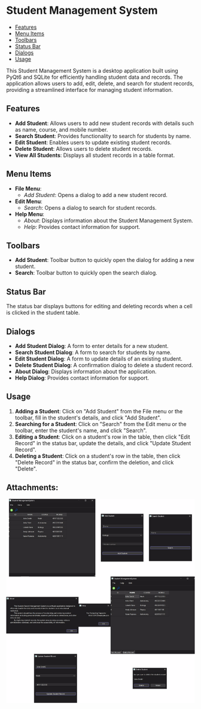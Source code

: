# Student Management System

- [Features](#features)
- [Menu Items](#menu-items)
- [Toolbars](#toolbars)
- [Status Bar](#status-bar)
- [Dialogs](#dialogs)
- [Usage](#usage)

This Student Management System is a desktop application built using PyQt6 and SQLite for efficiently handling student data and records. The application allows users to add, edit, delete, and search for student records, providing a streamlined interface for managing student information.

## Features

- **Add Student**: Allows users to add new student records with details such as name, course, and mobile number.
- **Search Student**: Provides functionality to search for students by name.
- **Edit Student**: Enables users to update existing student records.
- **Delete Student**: Allows users to delete student records.
- **View All Students**: Displays all student records in a table format.

## Menu Items

- **File Menu**:
  - _Add Student_: Opens a dialog to add a new student record.
- **Edit Menu**:
  - _Search_: Opens a dialog to search for student records.
- **Help Menu**:
  - _About_: Displays information about the Student Management System.
  - _Help_: Provides contact information for support.

## Toolbars

- **Add Student**: Toolbar button to quickly open the dialog for adding a new student.
- **Search**: Toolbar button to quickly open the search dialog.

## Status Bar

The status bar displays buttons for editing and deleting records when a cell is clicked in the student table.

## Dialogs

- **Add Student Dialog**: A form to enter details for a new student.
- **Search Student Dialog**: A form to search for students by name.
- **Edit Student Dialog**: A form to update details of an existing student.
- **Delete Student Dialog**: A confirmation dialog to delete a student record.
- **About Dialog**: Displays information about the application.
- **Help Dialog**: Provides contact information for support.

## Usage

1. **Adding a Student**: Click on "Add Student" from the File menu or the toolbar, fill in the student's details, and click "Add Student".
2. **Searching for a Student**: Click on "Search" from the Edit menu or the toolbar, enter the student's name, and click "Search".
3. **Editing a Student**: Click on a student's row in the table, then click "Edit Record" in the status bar, update the details, and click "Update Student Record".
4. **Deleting a Student**: Click on a student's row in the table, then click "Delete Record" in the status bar, confirm the deletion, and click "Delete".

## Attachments:

![alt text](icons/attach.jpg)
